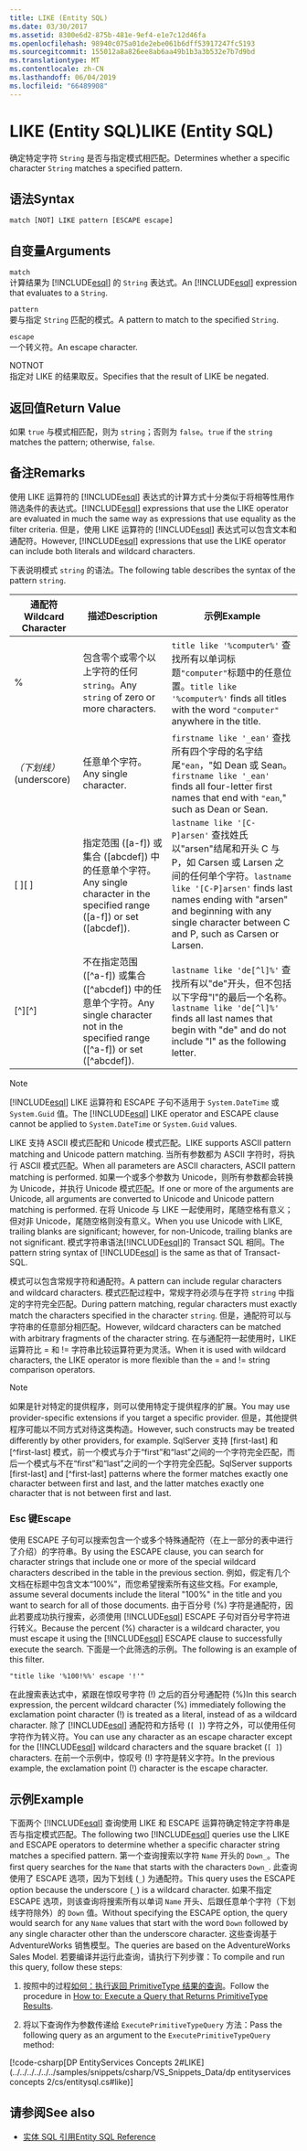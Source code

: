 ```yaml
---
title: LIKE (Entity SQL)
ms.date: 03/30/2017
ms.assetid: 8300e6d2-875b-481e-9ef4-e1e7c12d46fa
ms.openlocfilehash: 98940c075a01de2ebe061b6dff53917247fc5193
ms.sourcegitcommit: 155012a8a826ee8ab6aa49b1b3a3b532e7b7d9bd
ms.translationtype: MT
ms.contentlocale: zh-CN
ms.lasthandoff: 06/04/2019
ms.locfileid: "66489908"
---
```

# <a name="like-entity-sql"></a><span data-ttu-id="6b2da-102">LIKE (Entity SQL)</span><span class="sxs-lookup"><span data-stu-id="6b2da-102">LIKE (Entity SQL)</span></span>
<span data-ttu-id="6b2da-103">确定特定字符 `String` 是否与指定模式相匹配。</span><span class="sxs-lookup"><span data-stu-id="6b2da-103">Determines whether a specific character `String` matches a specified pattern.</span></span>  
  
## <a name="syntax"></a><span data-ttu-id="6b2da-104">语法</span><span class="sxs-lookup"><span data-stu-id="6b2da-104">Syntax</span></span>  
  
```  
match [NOT] LIKE pattern [ESCAPE escape]  
```  
  
## <a name="arguments"></a><span data-ttu-id="6b2da-105">自变量</span><span class="sxs-lookup"><span data-stu-id="6b2da-105">Arguments</span></span>  
 `match`  
 <span data-ttu-id="6b2da-106">计算结果为 [!INCLUDE[esql](../../../../../../includes/esql-md.md)] 的 `String` 表达式。</span><span class="sxs-lookup"><span data-stu-id="6b2da-106">An [!INCLUDE[esql](../../../../../../includes/esql-md.md)] expression that evaluates to a `String`.</span></span>  
  
 `pattern`  
 <span data-ttu-id="6b2da-107">要与指定 `String` 匹配的模式。</span><span class="sxs-lookup"><span data-stu-id="6b2da-107">A pattern to match to the specified `String`.</span></span>  
  
 `escape`  
 <span data-ttu-id="6b2da-108">一个转义符。</span><span class="sxs-lookup"><span data-stu-id="6b2da-108">An escape character.</span></span>  
  
 <span data-ttu-id="6b2da-109">NOT</span><span class="sxs-lookup"><span data-stu-id="6b2da-109">NOT</span></span>  
 <span data-ttu-id="6b2da-110">指定对 LIKE 的结果取反。</span><span class="sxs-lookup"><span data-stu-id="6b2da-110">Specifies that the result of LIKE be negated.</span></span>  
  
## <a name="return-value"></a><span data-ttu-id="6b2da-111">返回值</span><span class="sxs-lookup"><span data-stu-id="6b2da-111">Return Value</span></span>  
 <span data-ttu-id="6b2da-112">如果 `true` 与模式相匹配，则为 `string`；否则为 `false`。</span><span class="sxs-lookup"><span data-stu-id="6b2da-112">`true` if the `string` matches the pattern; otherwise, `false`.</span></span>  
  
## <a name="remarks"></a><span data-ttu-id="6b2da-113">备注</span><span class="sxs-lookup"><span data-stu-id="6b2da-113">Remarks</span></span>  
 <span data-ttu-id="6b2da-114">使用 LIKE 运算符的 [!INCLUDE[esql](../../../../../../includes/esql-md.md)] 表达式的计算方式十分类似于将相等性用作筛选条件的表达式。</span><span class="sxs-lookup"><span data-stu-id="6b2da-114">[!INCLUDE[esql](../../../../../../includes/esql-md.md)] expressions that use the LIKE operator are evaluated in much the same way as expressions that use equality as the filter criteria.</span></span> <span data-ttu-id="6b2da-115">但是，使用 LIKE 运算符的 [!INCLUDE[esql](../../../../../../includes/esql-md.md)] 表达式可以包含文本和通配符。</span><span class="sxs-lookup"><span data-stu-id="6b2da-115">However, [!INCLUDE[esql](../../../../../../includes/esql-md.md)] expressions that use the LIKE operator can include both literals and wildcard characters.</span></span>  
  
 <span data-ttu-id="6b2da-116">下表说明模式 `string` 的语法。</span><span class="sxs-lookup"><span data-stu-id="6b2da-116">The following table describes the syntax of the pattern `string`.</span></span>  
  
|<span data-ttu-id="6b2da-117">通配符</span><span class="sxs-lookup"><span data-stu-id="6b2da-117">Wildcard Character</span></span>|<span data-ttu-id="6b2da-118">描述</span><span class="sxs-lookup"><span data-stu-id="6b2da-118">Description</span></span>|<span data-ttu-id="6b2da-119">示例</span><span class="sxs-lookup"><span data-stu-id="6b2da-119">Example</span></span>|  
|------------------------|-----------------|-------------|  
|%|<span data-ttu-id="6b2da-120">包含零个或零个以上字符的任何 `string`。</span><span class="sxs-lookup"><span data-stu-id="6b2da-120">Any `string` of zero or more characters.</span></span>|<span data-ttu-id="6b2da-121">`title like '%computer%'` 查找所有以单词标题`"computer"`标题中的任意位置。</span><span class="sxs-lookup"><span data-stu-id="6b2da-121">`title like '%computer%'` finds all titles with the word `"computer"` anywhere in the title.</span></span>|  
|<span data-ttu-id="6b2da-122">_（下划线）</span><span class="sxs-lookup"><span data-stu-id="6b2da-122">_ (underscore)</span></span>|<span data-ttu-id="6b2da-123">任意单个字符。</span><span class="sxs-lookup"><span data-stu-id="6b2da-123">Any single character.</span></span>|<span data-ttu-id="6b2da-124">`firstname like '_ean'` 查找所有四个字母的名字结尾`"ean`，"如 Dean 或 Sean。</span><span class="sxs-lookup"><span data-stu-id="6b2da-124">`firstname like '_ean'` finds all four-letter first names that end with `"ean`," such as Dean or Sean.</span></span>|  
|<span data-ttu-id="6b2da-125">[ ]</span><span class="sxs-lookup"><span data-stu-id="6b2da-125">[ ]</span></span>|<span data-ttu-id="6b2da-126">指定范围 ([a-f]) 或集合 ([abcdef]) 中的任意单个字符。</span><span class="sxs-lookup"><span data-stu-id="6b2da-126">Any single character in the specified range ([a-f]) or set ([abcdef]).</span></span>|<span data-ttu-id="6b2da-127">`lastname like '[C-P]arsen'` 查找姓氏以"arsen"结尾和开头 C 与 P，如 Carsen 或 Larsen 之间的任何单个字符。</span><span class="sxs-lookup"><span data-stu-id="6b2da-127">`lastname like '[C-P]arsen'` finds last names ending with "arsen" and beginning with any single character between C and P, such as Carsen or Larsen.</span></span>|  
|<span data-ttu-id="6b2da-128">[^]</span><span class="sxs-lookup"><span data-stu-id="6b2da-128">[^]</span></span>|<span data-ttu-id="6b2da-129">不在指定范围 ([^a-f]) 或集合 ([^abcdef]) 中的任意单个字符。</span><span class="sxs-lookup"><span data-stu-id="6b2da-129">Any single character not in the specified range ([^a-f]) or set ([^abcdef]).</span></span>|<span data-ttu-id="6b2da-130">`lastname like 'de[^l]%'` 查找所有以"de"开头，但不包括以下字母"l"的最后一个名称。</span><span class="sxs-lookup"><span data-stu-id="6b2da-130">`lastname like 'de[^l]%'` finds all last names that begin with "de" and do not include "l" as the following letter.</span></span>|  
  
> [!NOTE]
>  <span data-ttu-id="6b2da-131">[!INCLUDE[esql](../../../../../../includes/esql-md.md)] LIKE 运算符和 ESCAPE 子句不适用于 `System.DateTime` 或 `System.Guid` 值。</span><span class="sxs-lookup"><span data-stu-id="6b2da-131">The [!INCLUDE[esql](../../../../../../includes/esql-md.md)] LIKE operator and ESCAPE clause cannot be applied to `System.DateTime` or `System.Guid` values.</span></span>  
  
 <span data-ttu-id="6b2da-132">LIKE 支持 ASCII 模式匹配和 Unicode 模式匹配。</span><span class="sxs-lookup"><span data-stu-id="6b2da-132">LIKE supports ASCII pattern matching and Unicode pattern matching.</span></span> <span data-ttu-id="6b2da-133">当所有参数都为 ASCII 字符时，将执行 ASCII 模式匹配。</span><span class="sxs-lookup"><span data-stu-id="6b2da-133">When all parameters are ASCII characters, ASCII pattern matching is performed.</span></span> <span data-ttu-id="6b2da-134">如果一个或多个参数为 Unicode，则所有参数都会转换为 Unicode，并执行 Unicode 模式匹配。</span><span class="sxs-lookup"><span data-stu-id="6b2da-134">If one or more of the arguments are Unicode, all arguments are converted to Unicode and Unicode pattern matching is performed.</span></span> <span data-ttu-id="6b2da-135">在将 Unicode 与 LIKE 一起使用时，尾随空格有意义；但对非 Unicode，尾随空格则没有意义。</span><span class="sxs-lookup"><span data-stu-id="6b2da-135">When you use Unicode with LIKE, trailing blanks are significant; however, for non-Unicode, trailing blanks are not significant.</span></span> <span data-ttu-id="6b2da-136">模式字符串语法[!INCLUDE[esql](../../../../../../includes/esql-md.md)]的 Transact SQL 相同。</span><span class="sxs-lookup"><span data-stu-id="6b2da-136">The pattern string syntax of [!INCLUDE[esql](../../../../../../includes/esql-md.md)] is the same as that of Transact-SQL.</span></span>  
  
 <span data-ttu-id="6b2da-137">模式可以包含常规字符和通配符。</span><span class="sxs-lookup"><span data-stu-id="6b2da-137">A pattern can include regular characters and wildcard characters.</span></span> <span data-ttu-id="6b2da-138">模式匹配过程中，常规字符必须与在字符 `string` 中指定的字符完全匹配。</span><span class="sxs-lookup"><span data-stu-id="6b2da-138">During pattern matching, regular characters must exactly match the characters specified in the character `string`.</span></span> <span data-ttu-id="6b2da-139">但是，通配符可以与字符串的任意部分相匹配。</span><span class="sxs-lookup"><span data-stu-id="6b2da-139">However, wildcard characters can be matched with arbitrary fragments of the character string.</span></span> <span data-ttu-id="6b2da-140">在与通配符一起使用时，LIKE 运算符比 = 和 != 字符串比较运算符更为灵活。</span><span class="sxs-lookup"><span data-stu-id="6b2da-140">When it is used with wildcard characters, the LIKE operator is more flexible than the = and != string comparison operators.</span></span>  
  
> [!NOTE]
>  <span data-ttu-id="6b2da-141">如果是针对特定的提供程序，则可以使用特定于提供程序的扩展。</span><span class="sxs-lookup"><span data-stu-id="6b2da-141">You may use provider-specific extensions if you target a specific provider.</span></span> <span data-ttu-id="6b2da-142">但是，其他提供程序可能以不同方式对待这类构造。</span><span class="sxs-lookup"><span data-stu-id="6b2da-142">However, such constructs may be treated differently by other providers, for example.</span></span> <span data-ttu-id="6b2da-143">SqlServer 支持 [first-last] 和 [^first-last] 模式，前一个模式与介于“first”和“last”之间的一个字符完全匹配，而后一个模式与不在“first”和“last”之间的一个字符完全匹配。</span><span class="sxs-lookup"><span data-stu-id="6b2da-143">SqlServer supports [first-last] and [^first-last] patterns where the former matches exactly one character between first and last, and the latter matches exactly one character that is not between first and last.</span></span>  
  
### <a name="escape"></a><span data-ttu-id="6b2da-144">Esc 键</span><span class="sxs-lookup"><span data-stu-id="6b2da-144">Escape</span></span>  
 <span data-ttu-id="6b2da-145">使用 ESCAPE 子句可以搜索包含一个或多个特殊通配符（在上一部分的表中进行了介绍）的字符串。</span><span class="sxs-lookup"><span data-stu-id="6b2da-145">By using the ESCAPE clause, you can search for character strings that include one or more of the special wildcard characters described in the table in the previous section.</span></span> <span data-ttu-id="6b2da-146">例如，假定有几个文档在标题中包含文本“100%”，而您希望搜索所有这些文档。</span><span class="sxs-lookup"><span data-stu-id="6b2da-146">For example, assume several documents include the literal "100%" in the title and you want to search for all of those documents.</span></span> <span data-ttu-id="6b2da-147">由于百分号 (%) 字符是通配符，因此若要成功执行搜索，必须使用 [!INCLUDE[esql](../../../../../../includes/esql-md.md)] ESCAPE 子句对百分号字符进行转义。</span><span class="sxs-lookup"><span data-stu-id="6b2da-147">Because the percent (%) character is a wildcard character, you must escape it using the [!INCLUDE[esql](../../../../../../includes/esql-md.md)] ESCAPE clause to successfully execute the search.</span></span> <span data-ttu-id="6b2da-148">下面是一个此筛选的示例。</span><span class="sxs-lookup"><span data-stu-id="6b2da-148">The following is an example of this filter.</span></span>  
  
```  
"title like '%100!%%' escape '!'"  
```  
  
 <span data-ttu-id="6b2da-149">在此搜索表达式中，紧跟在惊叹号字符 (!) 之后的百分号通配符 (%)</span><span class="sxs-lookup"><span data-stu-id="6b2da-149">In this search expression, the percent wildcard character (%) immediately following the exclamation point character (!) is treated as a literal, instead of as a wildcard character.</span></span> <span data-ttu-id="6b2da-150">除了 [!INCLUDE[esql](../../../../../../includes/esql-md.md)] 通配符和方括号 (`[ ]`) 字符之外，可以使用任何字符作为转义符。</span><span class="sxs-lookup"><span data-stu-id="6b2da-150">You can use any character as an escape character except for the [!INCLUDE[esql](../../../../../../includes/esql-md.md)] wildcard characters and the square bracket (`[ ]`) characters.</span></span> <span data-ttu-id="6b2da-151">在前一个示例中，惊叹号 (!) 字符是转义字符。</span><span class="sxs-lookup"><span data-stu-id="6b2da-151">In the previous example, the exclamation point (!) character is the escape character.</span></span>  
  
## <a name="example"></a><span data-ttu-id="6b2da-152">示例</span><span class="sxs-lookup"><span data-stu-id="6b2da-152">Example</span></span>  
 <span data-ttu-id="6b2da-153">下面两个 [!INCLUDE[esql](../../../../../../includes/esql-md.md)] 查询使用 LIKE 和 ESCAPE 运算符确定特定字符串是否与指定模式匹配。</span><span class="sxs-lookup"><span data-stu-id="6b2da-153">The following two [!INCLUDE[esql](../../../../../../includes/esql-md.md)] queries use the LIKE and ESCAPE operators to determine whether a specific character string matches a specified pattern.</span></span> <span data-ttu-id="6b2da-154">第一个查询搜索以字符 `Name` 开头的 `Down_`。</span><span class="sxs-lookup"><span data-stu-id="6b2da-154">The first query searches for the `Name` that starts with the characters `Down_`.</span></span> <span data-ttu-id="6b2da-155">此查询使用了 ESCAPE 选项，因为下划线 (`_`) 为通配符。</span><span class="sxs-lookup"><span data-stu-id="6b2da-155">This query uses the ESCAPE option because the underscore (`_`) is a wildcard character.</span></span> <span data-ttu-id="6b2da-156">如果不指定 ESCAPE 选项，则该查询将搜索所有以单词 `Name` 开头、后跟任意单个字符（下划线字符除外）的 `Down` 值。</span><span class="sxs-lookup"><span data-stu-id="6b2da-156">Without specifying the ESCAPE option, the query would search for any `Name` values that start with the word `Down` followed by any single character other than the underscore character.</span></span> <span data-ttu-id="6b2da-157">这些查询基于 AdventureWorks 销售模型。</span><span class="sxs-lookup"><span data-stu-id="6b2da-157">The queries are based on the AdventureWorks Sales Model.</span></span> <span data-ttu-id="6b2da-158">若要编译并运行此查询，请执行下列步骤：</span><span class="sxs-lookup"><span data-stu-id="6b2da-158">To compile and run this query, follow these steps:</span></span>  
  
1. <span data-ttu-id="6b2da-159">按照中的过程[如何：执行返回 PrimitiveType 结果的查询](../../../../../../docs/framework/data/adonet/ef/how-to-execute-a-query-that-returns-primitivetype-results.md)。</span><span class="sxs-lookup"><span data-stu-id="6b2da-159">Follow the procedure in [How to: Execute a Query that Returns PrimitiveType Results](../../../../../../docs/framework/data/adonet/ef/how-to-execute-a-query-that-returns-primitivetype-results.md).</span></span>  
  
2. <span data-ttu-id="6b2da-160">将以下查询作为参数传递给 `ExecutePrimitiveTypeQuery` 方法：</span><span class="sxs-lookup"><span data-stu-id="6b2da-160">Pass the following query as an argument to the `ExecutePrimitiveTypeQuery` method:</span></span>  
  
 [!code-csharp[DP EntityServices Concepts 2#LIKE](../../../../../../samples/snippets/csharp/VS_Snippets_Data/dp entityservices concepts 2/cs/entitysql.cs#like)]  
  
## <a name="see-also"></a><span data-ttu-id="6b2da-161">请参阅</span><span class="sxs-lookup"><span data-stu-id="6b2da-161">See also</span></span>

- [<span data-ttu-id="6b2da-162">实体 SQL 引用</span><span class="sxs-lookup"><span data-stu-id="6b2da-162">Entity SQL Reference</span></span>](../../../../../../docs/framework/data/adonet/ef/language-reference/entity-sql-reference.md)
